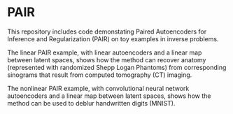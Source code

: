 # PAIR
This repository includes code demonstating Paired Autoencoders for Inference and Regularization (PAIR) on toy examples in inverse problems.


The linear PAIR example, with linear autoencoders and a linear map between latent spaces, shows how the method can recover anatomy (represented with randomized Shepp Logan Phantoms) from corresponding sinograms that result from computed tomography (CT) imaging.


The nonlinear PAIR example, with convolutional neural network autoencoders and a linear map between latent spaces, shows how the method can be used to deblur handwritten digits (MNIST).
